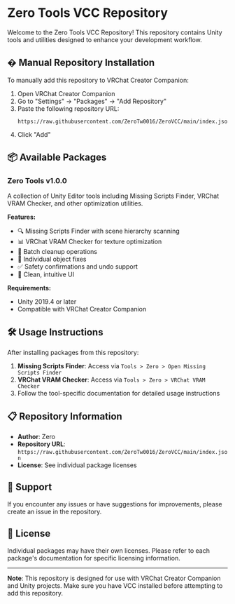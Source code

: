 # Zero Tools VCC Repository

Welcome to the Zero Tools VCC Repository! This repository contains Unity tools and utilities designed to enhance your development workflow.

## � Manual Repository Installation

To manually add this repository to VRChat Creator Companion:

1. Open VRChat Creator Companion
2. Go to "Settings" → "Packages" → "Add Repository"
3. Paste the following repository URL:
   ```
   https://raw.githubusercontent.com/ZeroTw0016/ZeroVCC/main/index.json
   ```
4. Click "Add"

## 📦 Available Packages

### Zero Tools v1.0.0

A collection of Unity Editor tools including Missing Scripts Finder, VRChat VRAM Checker, and other optimization utilities.

**Features:**
- 🔍 Missing Scripts Finder with scene hierarchy scanning
- 📊 VRChat VRAM Checker for texture optimization
- 🧹 Batch cleanup operations
- 🎯 Individual object fixes
- ✅ Safety confirmations and undo support
- 🎨 Clean, intuitive UI

**Requirements:**
- Unity 2019.4 or later
- Compatible with VRChat Creator Companion

## 🛠️ Usage Instructions

After installing packages from this repository:

1. **Missing Scripts Finder**: Access via `Tools > Zero > Open Missing Scripts Finder`
2. **VRChat VRAM Checker**: Access via `Tools > Zero > VRChat VRAM Checker`
3. Follow the tool-specific documentation for detailed usage instructions

## 📋 Repository Information

- **Author**: Zero
- **Repository URL**: `https://raw.githubusercontent.com/ZeroTw0016/ZeroVCC/main/index.json`
- **License**: See individual package licenses

## 🤝 Support

If you encounter any issues or have suggestions for improvements, please create an issue in the repository.

## 📄 License

Individual packages may have their own licenses. Please refer to each package's documentation for specific licensing information.

---

**Note**: This repository is designed for use with VRChat Creator Companion and Unity projects. Make sure you have VCC installed before attempting to add this repository.